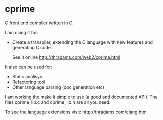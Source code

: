 # cprime

C front end compiler written in C.

I am using it for:
 - Create a transpiler, extending the C language with new features and generating C code.
  
   See it online http://thradams.com/web2/cprime.html

It also can be used for:
- Static analisys
- Refactoring tool
- Other language parsing (doc generation etc)

I am working the make it simple to use (a good and documented API).
The files cprime_lib.c and cprime_lib.h are all you need.


To see the language extensions visit:
http://thradams.com/clang.htm

